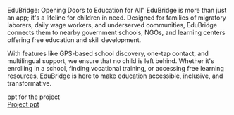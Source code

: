 EduBridge: Opening Doors to Education for All" EduBridge is more than just an app; it's a lifeline for children in need. Designed for families of migratory laborers, daily wage workers, and underserved communities, EduBridge connects them to nearby government schools, NGOs, and learning centers offering free education and skill development.

With features like GPS-based school discovery, one-tap contact, and multilingual support, we ensure that no child is left behind. Whether it's enrolling in a school, finding vocational training, or accessing free learning resources, EduBridge is here to make education accessible, inclusive, and transformative.
<p>ppt for the project <br>
<a href="https://www.canva.com/design/DAGdJQDSi58/-bj917APFvRUkbZue8gwbw/edit?utm_content=DAGdJQDSi58&utm_campaign=designshare&utm_medium=link2&utm_source=sharebutton:">Project ppt</a> </p>

